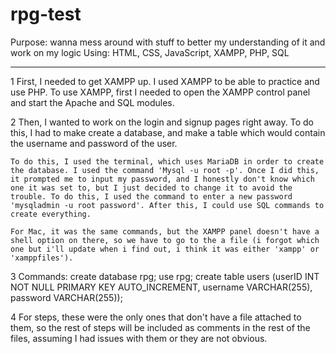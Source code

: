 # rpg-test

Purpose:    wanna mess around with stuff to better my understanding of it and work on my logic
Using:      HTML, CSS, JavaScript, XAMPP, PHP, SQL 

----------------------------------------------------------------------------------------------------------------------

1   First, I needed to get XAMPP up. I used XAMPP to be able to practice and use PHP. To use XAMPP, first I needed to open the XAMPP control panel and start the Apache and SQL modules. 

2   Then, I wanted to work on the login and signup pages right away. To do this, I had to make create a database, and make a table which would contain the username and password of the user. 

    To do this, I used the terminal, which uses MariaDB in order to create the database. I used the command 'Mysql -u root -p'. Once I did this, it prompted me to input my password, and I honestly don't know which one it was set to, but I just decided to change it to avoid the trouble. To do this, I used the command to enter a new password 'mysqladmin -u root password'. After this, I could use SQL commands to create everything.

    For Mac, it was the same commands, but the XAMPP panel doesn't have a shell option on there, so we have to go to the a file (i forgot which one but i'll update when i find out, i think it was either 'xampp' or 'xamppfiles'). 

3   Commands: 
    create database rpg;
    use rpg;
    create table users (userID INT NOT NULL PRIMARY KEY AUTO_INCREMENT, username VARCHAR(255), password VARCHAR(255));

4   For steps, these were the only ones that don't have a file attached to them, so the rest of 
    steps will be included as comments in the rest of the files, assuming I had issues with them
    or they are not obvious. 




